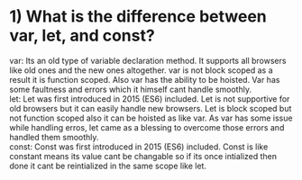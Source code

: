 <h1>1) What is the difference between var, let, and const?</h1>
<quote>
  var: Its an old type of variable declaration method. It supports all browsers like old ones and the new ones altogether. var is not block scoped as a result it is function scoped. Also var has the ability to be hoisted. Var has some faultness and errors which it himself cant handle smoothly.
  <br>
  let: Let was first introduced in 2015 (ES6) included. Let is not supportive for old browsers but it can easily handle new browsers. Let is block scoped but not function scoped also it can be hoisted as like var. As var has some issue while handling erros, let came as a blessing to overcome those errors and handled them smoothly.
   <br>
  const: Const was first introduced in 2015 (ES6) included. Const is like constant means its value cant be changable so if its once intialized then done it cant be reintialized in the same scope like let.
</quote>
